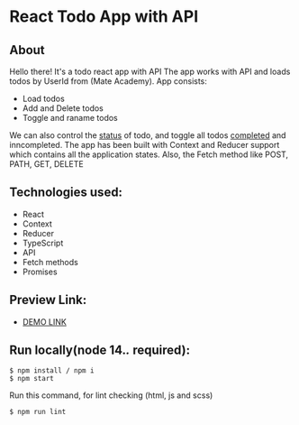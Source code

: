 # React Todo App with API

## About
Hello there!
It's a todo react app with API
The app works with API and loads todos by UserId from (Mate Academy).
App consists:
* Load todos
* Add and Delete todos
* Toggle and raname todos

We can also control the [status](https://prnt.sc/VspJpOL3MwqZ) of todo, and toggle all todos [completed](https://prnt.sc/YG-L9nZwBGgW) and inncompleted.
The app has been built with Context and Reducer support which contains all the application states.
Also, the Fetch method like POST, PATH, GET, DELETE

## Technologies used:
* React
* Context
* Reducer
* TypeScript
* API
* Fetch methods
* Promises

## Preview Link:
* [DEMO LINK](https://zubyk-yaroslav.github.io/To-Do-app-react-API/)

## Run locally(node 14.*.* required):
```
$ npm install / npm i
$ npm start
```

Run this command, for lint checking (html, js and scss)

```
$ npm run lint
```
